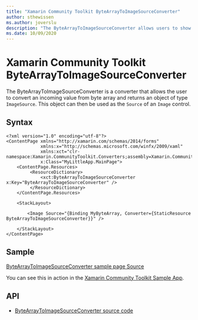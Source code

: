 ```yaml
---
title: "Xamarin Community Toolkit ByteArrayToImageSourceConverter"
author: sthewissen
ms.author: joverslu
description: "The ByteArrayToImageSourceConverter allows users to show an image based on a byte array."
ms.date: 10/09/2020
---
```


# Xamarin Community Toolkit ByteArrayToImageSourceConverter

The ByteArrayToImageSourceConverter is a converter that allows the user to convert an incoming value from byte array and returns an object of type `ImageSource`. This object can then be used as the `Source` of an `Image` control.

## Syntax

```xaml
<?xml version="1.0" encoding="utf-8"?>
<ContentPage xmlns="http://xamarin.com/schemas/2014/forms"
             xmlns:x="http://schemas.microsoft.com/winfx/2009/xaml"
             xmlns:xct="clr-namespace:Xamarin.CommunityToolkit.Converters;assembly=Xamarin.CommunityToolkit"
             x:Class="MyLittleApp.MainPage">
    <ContentPage.Resources>
         <ResourceDictionary>
             <xct:ByteArrayToImageSourceConverter x:Key="ByteArrayToImageSourceConverter" />
         </ResourceDictionary>
    </ContentPage.Resources>

    <StackLayout>

        <Image Source="{Binding MyByteArray, Converter={StaticResource ByteArrayToImageSourceConverter}}" />

    </StackLayout>
</ContentPage>
```

## Sample

[ByteArrayToImageSourceConverter sample page Source](https://github.com/xamarin/XamarinCommunityToolkit/blob/main/XamarinCommunityToolkitSample/Pages/Converters/ByteArrayToImageSourcePage.xaml)

You can see this in action in the [Xamarin Community Toolkit Sample App](https://github.com/xamarin/XamarinCommunityToolkit).

## API

* [ByteArrayToImageSourceConverter source code](https://github.com/xamarin/XamarinCommunityToolkit/blob/main/XamarinCommunityToolkit/Converters/ByteArrayToImageSourceConverter.shared.cs)
